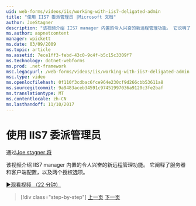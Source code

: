 ```yaml
---
uid: web-forms/videos/iis/working-with-iis7-deligated-admin
title: "使用 IIS7 委派管理员 |Microsoft 文档"
author: JoeStagner
description: "该视频介绍 IIS7 manager 内置的令人兴奋的新远程管理功能。 它说明了服务器和客户端配置为欢迎..."
ms.author: aspnetcontent
manager: wpickett
ms.date: 03/09/2009
ms.topic: article
ms.assetid: 7ece1ff3-febd-43c0-9c4f-b5c15c3309f7
ms.technology: dotnet-webforms
ms.prod: .net-framework
msc.legacyurl: /web-forms/videos/iis/working-with-iis7-deligated-admin
msc.type: video
ms.openlocfilehash: 0f110f3cdbac6fce964e230cf9d266cbb53611a8
ms.sourcegitcommit: 9a9483aceb34591c97451997036a9120c3fe2baf
ms.translationtype: MT
ms.contentlocale: zh-CN
ms.lasthandoff: 11/10/2017
---
```

<a name="working-with-iis7-delegated-admin"></a>使用 IIS7 委派管理员
====================
通过[Joe stagner 将](https://github.com/JoeStagner)

该视频介绍 IIS7 manager 内置的令人兴奋的新远程管理功能。 它阐释了服务器和客户端配置，以及两个授权选项。

[&#9654;观看视频 （22 分钟）](https://channel9.msdn.com/Blogs/ASP-NET-Site-Videos/working-with-iis7-deligated-admin)

>[!div class="step-by-step"]
[上一页](developing-and-deploying-in-a-shared-hosting.md)
[下一页](feature-specific-delegated-management.md)
